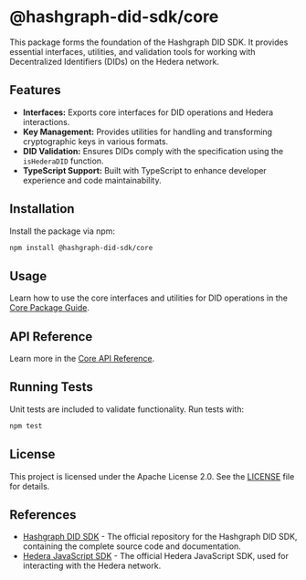 # @hashgraph-did-sdk/core

This package forms the foundation of the Hashgraph DID SDK. It provides essential interfaces, utilities, and validation tools for working with Decentralized Identifiers (DIDs) on the Hedera network.

## Features

*   **Interfaces:** Exports core interfaces for DID operations and Hedera interactions.
*   **Key Management:** Provides utilities for handling and transforming cryptographic keys in various formats.
*   **DID Validation:** Ensures DIDs comply with the specification using the `isHederaDID` function.
*   **TypeScript Support:** Built with TypeScript to enhance developer experience and code maintainability.

## Installation

Install the package via npm:

```bash
npm install @hashgraph-did-sdk/core
```

## Usage

Learn how to use the core interfaces and utilities for DID operations in the [Core Package Guide](https://swiss-digital-assets-institute.github.io/hashgraph-did-sdk-js/documentation/0.0.1/04-implementation/guides/core-guide.html).

## API Reference

Learn more in the [Core API Reference](https://swiss-digital-assets-institute.github.io/hashgraph-did-sdk-js/documentation/0.0.1/04-implementation/components-api/core-api.html).

## Running Tests

Unit tests are included to validate functionality. Run tests with:

```bash
npm test
```

## License

This project is licensed under the Apache License 2.0. See the [LICENSE](LICENSE) file for details.

## References

  * [Hashgraph DID SDK](https://github.com/Swiss-Digital-Assets-Institute/hashgraph-did-sdk-js) - The official repository for the Hashgraph DID SDK, containing the complete source code and documentation.
  * [Hedera JavaScript SDK](https://github.com/hashgraph/hedera-sdk-js) - The official Hedera JavaScript SDK, used for interacting with the Hedera network.